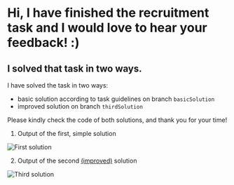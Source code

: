
# Hi, I have finished the recruitment task and I would love to hear your feedback! :)

## I solved that task in two ways.

I have solved the task in two ways: 
- basic solution according to task guidelines on branch `basicSolution`
- improved solution on branch `thirdSolution`

Please kindly check the code of both solutions, and thank you for your time!

1. Output of the first, simple solution

![First solution](https://i.ibb.co/XjnvJyh/Basic-solution.png)

2. Output of the second <ins>(improved)</ins> solution

![Third solution](https://i.ibb.co/sP6Lhh9/basic-Solution.png)
